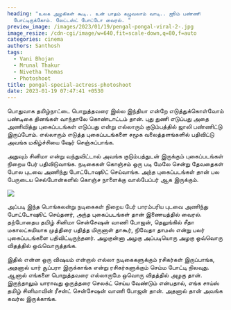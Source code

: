```yaml
---
heading: "உலக அழகிகள் கூடி.. உன் பாதம் கழுவலாம் வாடி.. ஜூம் பண்ணி
  போட்டிருக்கோம். லேட்டஸ்ட் போட்டோ வைரல். "
preview_image: /images/2023/01/19/pengal-pongal-viral-2-.jpg
image_resize: /cdn-cgi/image/w=640,fit=scale-down,q=80,f=auto
categories: cinema
authors: Santhosh
tags:
  - Vani Bhojan
  - Mrunal Thakur
  - Nivetha Thomas
  - Photoshoot
title: pongal-special-actress-photoshoot
date: 2023-01-19 07:47:41 +0530
---
```

பொதுவாக தமிழ்நாட்டை பொறுத்தவரை இல்ல இந்தியா என்றே எடுத்துக்கொள்வோம் பண்டிகை தினங்கள் வாந்தாலே கொண்டாட்டம் தான். புது துணி எடுப்பது அதை அணிவித்து புகைப்படங்கள் எடுப்பது என்று எல்லாரும் குடும்பத்தில் ஜாலி பண்ணிட்டு இருப்போம். எல்லாரும் எடுத்த புகைப்படங்களை சமூக வலைத்தளங்களில் பதிவிட்டு அவங்க மகிழ்ச்சியை ஷேர் செஞ்சுப்பாங்க. 

அதுவும் சினிமா என்று வந்துவிட்டால் அவங்க குடும்பத்துடன் இருக்கும் புகைப்படங்கள் நிறைய பேர் பதிவிடுவாங்க. நடிகைகள் கொஞ்சம் ஒரு படி மேலே சென்று தேவதைகள் போல புடவை அணிந்து போட்டோஷூட் செய்வாங்க. அந்த புகைப்படங்கள் தான் பல பேருடைய செல்போன்களில் கொஞ்ச நாளைக்கு வால்பேப்பர் ஆக இருக்கும்.

![](/images/2023/01/19/pengal-pongal-viral-1-.jpg)

அப்படி இந்த பொங்கலன்று நடிகைகள் நிறைய பேர் பாரம்பரிய புடவை அணிந்து போட்டோஷூட் செய்தனர், அந்த புகைப்படங்கள் தான் இணையத்தில் வைரல். தற்போதைய தமிழ் சினிமா சென்சேஷன் வாணி போஜன், தெலுங்கில் சீதா மகாலட்சுமியாக முத்திரை பதித்த மிருனாள் தாகூர், நிவேதா தாமஸ் என்று பலர் புகைப்படங்களை பதிவிட்டிருந்தனர். அழகுன்னா அழகு அப்படியொரு அழகு ஒவ்வொரு விதத்தில் ஒவ்வொருத்தங்க.

இதில் என்ன ஒரு விஷயம் என்றால் எல்லா நடிகைகளுக்கும் ரசிகர்கள் இருப்பாங்க, அதனால் யார் சூப்பரா இருக்காங்க என்று ரசிகர்களுக்கும் செம்ம போட்டி நிலவுது. ஆனால் எங்களை பொறுத்தவரை எல்லாருமே ஒவொரு விதத்தில் அழகு தான். இருந்தாலும் யாராவது ஒருத்தரை செலக்ட் செய்ய வேண்டும் என்பதால், எங்க சாய்ஸ் தமிழ் சினிமாவின் ரீசன்ட் சென்சேஷன் வாணி போஜன் தான். அதனால் தான் அவங்க கவர்ல இருக்காங்க.